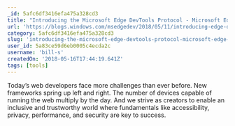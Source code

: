 ```yaml
---
_id: 5afc6df3416efa475a328cd3
title: "Introducing the Microsoft Edge DevTools Protocol - Microsoft Edge Dev BlogMicrosoft Edge Dev Blog"
url: 'https://blogs.windows.com/msedgedev/2018/05/11/introducing-edge-devtools-protocol/#oaWZvFgZc1rOGvF5.97'
category: 5afc6df3416efa475a328cd3
slug: 'introducing-the-microsoft-edge-devtools-protocol-microsoft-edge-dev-blogmicrosoft-edge-dev-blog'
user_id: 5a83ce59d6eb0005c4ecda2c
username: 'bill-s'
createdOn: '2018-05-16T17:44:19.641Z'
tags: [tools]
---
```


Today’s web developers face more challenges than ever before. New frameworks spring up left and right. The number of devices capable of running the web multiply by the day. And we strive as creators to enable an inclusive and trustworthy world where fundamentals like accessibility, privacy, performance, and security are key to success.
